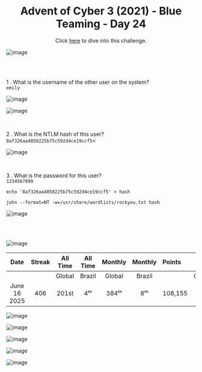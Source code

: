 <h1 align="center">Advent of Cyber 3 (2021) - Blue Teaming - Day 24</h1> 

<p align="center"> Click <a href="https://tryhackme.com/room/adventofcyber3"> here</a> to dive into this challenge.</p>

![image](https://github.com/user-attachments/assets/9be1b37c-e652-4eb3-aff9-797bd0c1cffa)


<br>
<br>


<p>1 . What is the username of the other user on the system?<br>
<code>emily</code></p>

![image](https://github.com/user-attachments/assets/82ed50c3-3387-4fd3-8bc4-0d0c84b0a440)

![image](https://github.com/user-attachments/assets/aebfa55e-8b50-4d53-8e8f-be4ee750c77d)

<br>

<p>2 . What is the NTLM hash of this user?<br>
<code>8af326aa4850225b75c592d4ce19ccf5</code><</p>

![image](https://github.com/user-attachments/assets/ed6972b5-8721-4625-bad1-3c88971ab7d9)

<br>


<p>3 . What is the password for this user?<br>
<code>1234567890</code></p>

<p><code>echo '8af326aa4850225b75c592d4ce19ccf5' > hash</code></p>

<p><code>john --format=NT -w=/usr/share/wordlists/rockyou.txt hash</code></p>


![image](https://github.com/user-attachments/assets/cc1185e3-e615-4fb9-b151-41fe429fcb59)

<br>
<br>

![image](https://github.com/user-attachments/assets/c914c587-d17f-496d-9472-6a599dac4ccc)


<div align="center">

| Date              | Streak   | All Time     | All Time     | Monthly     | Monthly    | Points   | Rooms     | Badges    |
| :---------------: | :------: | :----------: | :----------: | :---------: | :--------: | :------  | :-------: | :-------: |
|                   |          |    Global    |    Brazil    |    Global   |   Brazil   |          | Completed |           |
| June 16 2025      | 406      |     201st    |      4ᵗʰ     |     384ᵗʰ   |     8ᵗʰ    |  108,155 |    780    |     62    |

</div>

![image](https://github.com/user-attachments/assets/ae4a441b-3a95-47df-bfac-bc0f0692fcce)



![image](https://github.com/user-attachments/assets/7d6b608c-6d54-446c-8032-73e86daa335e)


![image](https://github.com/user-attachments/assets/037386c1-9b64-4a1c-9d74-54bd26044438)

![image](https://github.com/user-attachments/assets/575f6eca-967e-47a9-97de-d638f51e42da)


![image](https://github.com/user-attachments/assets/57eb6efc-8299-4c0c-88c2-43301551ce7d)
